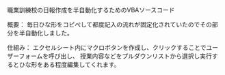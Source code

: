 
職業訓練校の日報作成を半自動化するためのVBAソースコード

概要：
毎日ひな形をコピぺして都度記入の流れが固定化されていたのでその部分を半自動化しました。

仕組み：
エクセルシート内にマクロボタンを作成し、クリックすることでユーザーフォームを呼び出し、
授業内容などをプルダウンリストから選択し実行するとひな形をある程度編集してくれます。

